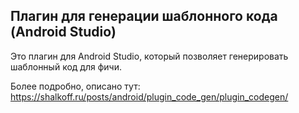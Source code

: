 ﻿## Плагин для генерации шаблонного кода (Android Studio)

Это плагин для Android Studio, который позволяет генерировать шаблонный код для фичи.

Более подробно, описано тут:
https://shalkoff.ru/posts/android/plugin_code_gen/plugin_codegen/